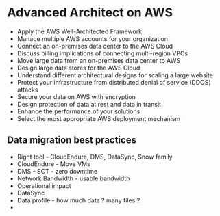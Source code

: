 # Advanced Architect on AWS
- Apply the AWS Well-Architected Framework
- Manage multiple AWS accounts for your organization
- Connect an on-premises data center to the AWS Cloud
- Discuss billing implications of connecting multi-region VPCs
- Move large data from an on-premises data center to AWS
- Design large data stores for the AWS Cloud
- Understand different architectural designs for scaling a large website
- Protect your infrastructure from distributed denial of service (DDOS) attacks
- Secure your data on AWS with encryption
- Design protection of data at rest and data in transit
- Enhance the performance of your solutions
- Select the most appropriate AWS deployment mechanism
## Data migration best practices
- Right tool - CloudEndure, DMS, DataSync, Snow family
- CloudEndure - Move VMs
- DMS - SCT - zero downtime 
- Network Bandwidth - usable bandwidth
- Operational impact
- DataSync
- Data profile - how much data ? many files ?
- 